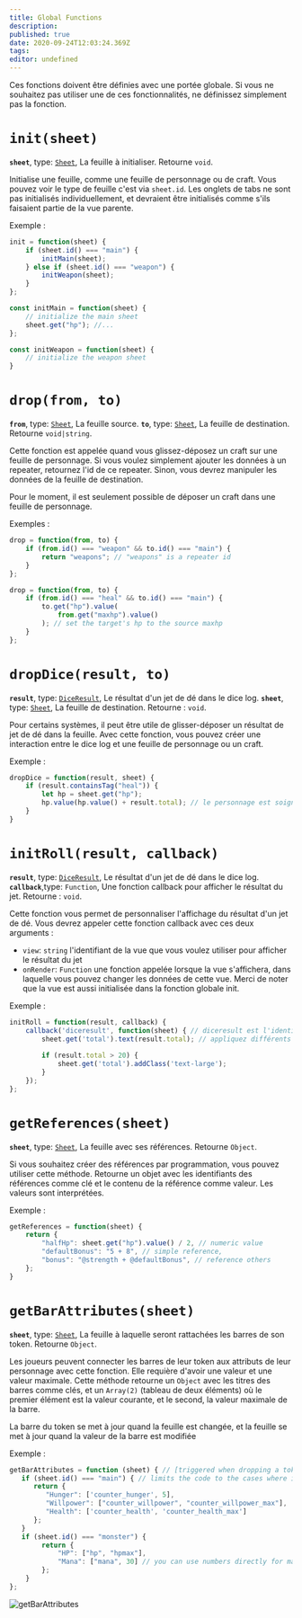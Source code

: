 ```yaml
---
title: Global Functions
description: 
published: true
date: 2020-09-24T12:03:24.369Z
tags: 
editor: undefined
---
```


Ces fonctions doivent être définies avec une portée globale. Si vous ne souhaitez pas utiliser une de ces fonctionnalités, ne définissez simplement pas la fonction.

# `init(sheet)`
**`sheet`**, type: [`Sheet`](/fr/system-builder/scripting/sheet), La feuille à initialiser.
Retourne `void`.

Initialise une feuille, comme une feuille de personnage ou de craft. Vous pouvez voir le type de feuille c'est via `sheet.id`. Les onglets de tabs ne sont pas initialisés individuellement, et devraient être initialisés comme s'ils faisaient partie de la vue parente.

Exemple : 
```javascript
init = function(sheet) {
    if (sheet.id() === "main") {
        initMain(sheet);
    } else if (sheet.id() === "weapon") {
        initWeapon(sheet);
    }
};

const initMain = function(sheet) {
    // initialize the main sheet
    sheet.get("hp"); //...
};

const initWeapon = function(sheet) {
    // initialize the weapon sheet
}
```

# `drop(from, to)`
**`from`**, type: [`Sheet`](/fr/system-builder/scripting/sheet), La feuille source.
**`to`**, type: [`Sheet`](/fr/system-builder/scripting/sheet), La feuille de destination.
Retourne `void|string`.

Cette fonction est appelée quand vous glissez-déposez un craft sur une feuille de personnage. Si vous voulez simplement ajouter les données à un repeater, retournez l'id de ce repeater. Sinon, vous devrez manipuler les données de la feuille de destination.

Pour le moment, il est seulement possible de déposer un craft dans une feuille de personnage.

Exemples :
```javascript
drop = function(from, to) {
    if (from.id() === "weapon" && to.id() === "main") {
        return "weapons"; // "weapons" is a repeater id
    }
};
```

```javascript
drop = function(from, to) {
    if (from.id() === "heal" && to.id() === "main") {
        to.get("hp").value(
            from.get("maxhp").value()
        ); // set the target's hp to the source maxhp
    }
};
```

# `dropDice(result, to)`
**`result`**, type: [`DiceResult`](/fr/system-builder/scripting/dice-result), Le résultat d'un jet de dé dans le dice log.
**`sheet`**, type: [`Sheet`](/fr/builder/documentation/sheet), La feuille de destination.
Retourne : `void`.

Pour certains systèmes, il peut être utile de glisser-déposer un résultat de jet de dé dans la feuille. Avec cette fonction, vous pouvez créer une interaction entre le dice log et une feuille de personnage ou un craft.

Exemple :
```javascript
dropDice = function(result, sheet) {
    if (result.containsTag("heal")) {
        let hp = sheet.get("hp");
        hp.value(hp.value() + result.total); // le personnage est soigné du total du jet de dé
    }
}
```

# `initRoll(result, callback)`
**`result`**, type: [`DiceResult`](/fr/system-builder/scripting/dice-result), Le résultat d'un jet de dé dans le dice log.
**`callback`**,type: `Function`, Une fonction callback pour afficher le résultat du jet.
Retourne : `void`.

Cette fonction vous permet de personnaliser l'affichage du résultat d'un jet de dé. Vous devrez appeler cette fonction callback avec ces deux arguments :

* `view`: `string` l'identifiant de la vue que vous voulez utiliser pour afficher le résultat du jet
* `onRender`: `Function` une fonction appelée lorsque la vue s'affichera, dans laquelle vous pouvez changer les données de cette vue. Merci de noter que la vue est aussi initialisée dans la fonction globale init.

Exemple :
```javascript
initRoll = function(result, callback) {
    callback('diceresult', function(sheet) { // diceresult est l'identifiant de la vue que vous voulez utiliser
        sheet.get('total').text(result.total); // appliquez différents changements à la vue
        
        if (result.total > 20) {
            sheet.get('total').addClass('text-large');
        }
    });
};
```

# `getReferences(sheet)`
**`sheet`**, type: [`Sheet`](/fr/system-builder/scripting/sheet), La feuille avec ses références.
Retourne `Object`.

Si vous souhaitez créer des références par programmation, vous pouvez utiliser cette méthode. Retourne un objet avec les identifiants des références comme clé et le contenu de la référence comme valeur. Les valeurs sont interprétées.

Exemple :
```javascript
getReferences = function(sheet) {
    return {
        "halfHp": sheet.get("hp").value() / 2, // numeric value
        "defaultBonus": "5 + 8", // simple reference,
        "bonus": "@strength + @defaultBonus", // reference others
    };
}
```

# `getBarAttributes(sheet)`
**`sheet`**, type: [`Sheet`](/fr/system-builder/scripting/sheet), La feuille à laquelle seront rattachées les barres de son token.
Retourne `Object`.

Les joueurs peuvent connecter les barres de leur token aux attributs de leur personnage avec cette fonction. Elle requière d'avoir une valeur et une valeur maximale. Cette méthode retourne un `Object` avec les titres des barres comme clés, et un `Array(2)` (tableau de deux éléments) où le premier élément est la valeur courante, et le second, la valeur maximale de la barre.

La barre du token se met à jour quand la feuille est changée, et la feuille se met à jour quand la valeur de la barre est modifiée

Exemple :

```javascript
getBarAttributes = function (sheet) { // [triggered when dropping a token onto a scene] adds options to the "Connect to" dropdown menu. The selected field will be displayed as a dynamic gauge on the token
   if (sheet.id() === "main") { // limits the code to the cases where it's a character being dropped onto the scene, as opposed to a craft for example.
      return {
         "Hunger": ['counter_hunger', 5],
         "Willpower": ["counter_willpower", "counter_willpower_max"],
         "Health": ['counter_health', 'counter_health_max']
      };
   }
   if (sheet.id() === "monster") {
     	return {
            "HP": ["hp", "hpmax"],
            "Mana": ["mana", 30] // you can use numbers directly for maximums
        };
    }
};
```

![getBarAttributes](https://user-images.githubusercontent.com/71561162/113360624-6ec1f500-934a-11eb-9b00-31f33a1198a0.png)

